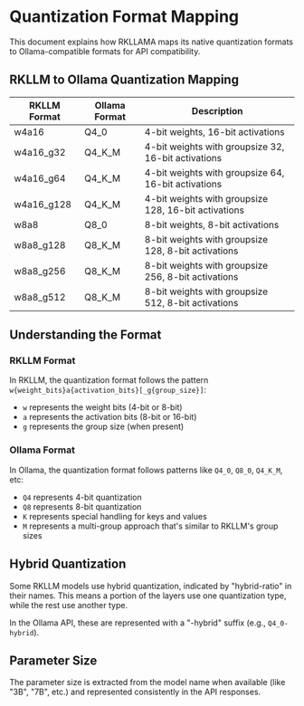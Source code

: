 # Quantization Format Mapping

This document explains how RKLLAMA maps its native quantization formats to Ollama-compatible formats for API compatibility.

## RKLLM to Ollama Quantization Mapping

| RKLLM Format | Ollama Format | Description |
|--------------|---------------|-------------|
| w4a16        | Q4_0          | 4-bit weights, 16-bit activations |
| w4a16_g32    | Q4_K_M        | 4-bit weights with groupsize 32, 16-bit activations |
| w4a16_g64    | Q4_K_M        | 4-bit weights with groupsize 64, 16-bit activations |
| w4a16_g128   | Q4_K_M        | 4-bit weights with groupsize 128, 16-bit activations |
| w8a8         | Q8_0          | 8-bit weights, 8-bit activations |
| w8a8_g128    | Q8_K_M        | 8-bit weights with groupsize 128, 8-bit activations |
| w8a8_g256    | Q8_K_M        | 8-bit weights with groupsize 256, 8-bit activations |
| w8a8_g512    | Q8_K_M        | 8-bit weights with groupsize 512, 8-bit activations |

## Understanding the Format

### RKLLM Format
In RKLLM, the quantization format follows the pattern `w{weight_bits}a{activation_bits}[_g{group_size}]`:
- `w` represents the weight bits (4-bit or 8-bit)
- `a` represents the activation bits (8-bit or 16-bit)
- `g` represents the group size (when present)

### Ollama Format
In Ollama, the quantization format follows patterns like `Q4_0`, `Q8_0`, `Q4_K_M`, etc:
- `Q4` represents 4-bit quantization
- `Q8` represents 8-bit quantization
- `K` represents special handling for keys and values
- `M` represents a multi-group approach that's similar to RKLLM's group sizes

## Hybrid Quantization

Some RKLLM models use hybrid quantization, indicated by "hybrid-ratio" in their names. This means a portion of the layers use one quantization type, while the rest use another type.

In the Ollama API, these are represented with a "-hybrid" suffix (e.g., `Q4_0-hybrid`).

## Parameter Size

The parameter size is extracted from the model name when available (like "3B", "7B", etc.) and represented consistently in the API responses.

